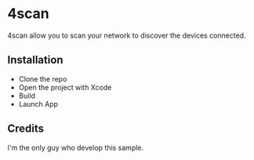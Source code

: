 # 4scan

4scan allow you to scan your network to discover the devices connected.

## Installation

* Clone the repo
* Open the project with Xcode
* Build
* Launch App

## Credits

I'm the only guy who develop this sample.